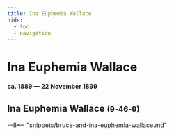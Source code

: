 ```yaml
---
title: Ina Euphemia Wallace
hide:
  - toc
  - navigation 
---
```


# Ina Euphemia Wallace

**ca. 1889 — 22 November 1899**

## Ina Euphemia Wallace <small>(9‑46‑9)</small>

--8<-- "snippets/bruce-and-ina-euphemia-wallace.md"
